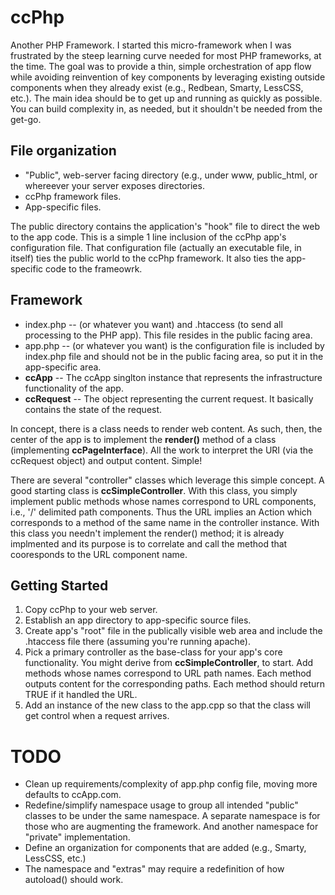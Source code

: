 ccPhp
=====

Another PHP Framework. I started this micro-framework when I was frustrated by the steep learning curve needed for most PHP frameworks, at the time. The goal was to provide a thin, simple orchestration of app flow while avoiding reinvention of key components by leveraging existing outside components when they already exist (e.g., Redbean, Smarty, LessCSS, etc.). The main idea should be to get up and running as quickly as possible. You can build complexity in, as needed, but it shouldn't be needed from the get-go. 

File organization
-----------------
* "Public", web-server facing directory (e.g., under www, public_html, or whereever your server exposes directories.
* ccPhp framework files.
* App-specific files.

The public directory contains the application's "hook" file to direct the web to the app code. This is a simple 1 line inclusion of the ccPhp app's configuration file. That configuration file (actually an executable file, in itself) ties the public world to the ccPhp framework. It also ties the app-specific code to the frameowrk. 

Framework 
---------
* index.php -- (or whatever you want) and .htaccess (to send all processing to the PHP app). This file resides in the public facing area.
* app.php -- (or whatever you want) is the configuration file is included by index.php file and should not be in the public facing area, so put it in the app-specific area.
* **ccApp** -- The ccApp singlton instance that represents the infrastructure functionality of the app. 
* **ccRequest** -- The object representing the current request. It basically contains the state of the request. 

In concept, there is a class needs to render web content. As such, then, the center of the app is to implement the **render()** method of a class (implementing **ccPageInterface**). All the work to interpret the URI (via the ccRequest object) and output content. Simple!

There are several "controller" classes which leverage this simple concept. A good starting class is **ccSimpleController**. With this class, you simply implement public methods whose names correspond to URL components, i.e., '/' delimited path components. Thus the URL implies an Action which corresponds to a method of the same name in the controller instance. With this class you needn't implement the render() method; it is already implmented and its purpose is to correlate and call the method that cooresponds to the URL component name. 

Getting Started
---------------
1. Copy ccPhp to your web server.
2. Establish an app directory to app-specific source files.
3. Create app's "root" file in the publically visible web area and include the .htaccess file there (assuming you're running apache).
4. Pick a primary controller as the base-class for your app's core functionality. You might derive from **ccSimpleController**, to start. Add methods whose names correspond to URL path names. Each method outputs content for the corresponding paths. Each method should return TRUE if it handled the URL. 
5. Add an instance of the new class to the app.cpp so that the class will get control when a request arrives. 

TODO
====
* Clean up requirements/complexity of app.php config file, moving more defaults to ccApp.com.
* Redefine/simplify namespace usage to group all intended "public" classes to be under the same namespace. A separate namespace is for those who are augmenting the framework. And another namespace for "private" implementation.
* Define an organization for components that are added (e.g., Smarty, LessCSS, etc.)
* The namespace and "extras" may require a redefinition of how autoload() should work.
